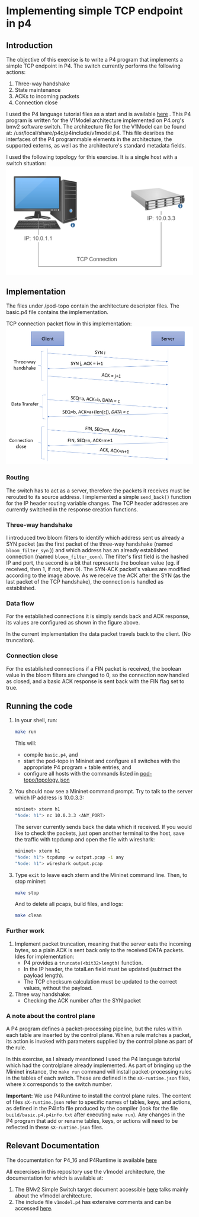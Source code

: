 # Implementing simple TCP endpoint in p4

## Introduction

The objective of this exercise is to write a P4 program that
implements a simple TCP endpoint in P4. The switch currently performs the following actions:
1. Three-way handshake​
2. State maintenance​
3. ACKs to incoming packets​
6. Connection close​​

I used the P4 language tutorial files as a start and is available [here](https://github.com/p4lang/tutorials/tree/master/exercises/basic) .
This P4 program is written for the V1Model architecture implemented
on P4.org's bmv2 software switch. The architecture file for the V1Model
can be found at: /usr/local/share/p4c/p4include/v1model.p4. This file
desribes the interfaces of the P4 programmable elements in the architecture,
the supported externs, as well as the architecture's standard metadata
fields.

I used the following topology for this exercise. It is a single host with a switch situation:
![environment](./docs/environment.PNG)


## Implementation

The files under /pod-topo contain the architecture descriptor files.
The basic.p4 file contains the implementation.


TCP connection packet flow in this implementation:
![tcpconnection](./docs/tcpconnection.png)

### Routing
The switch has to act as a server, therefore the packets it receives must be rerouted to its source address.
I implemented a simple `send_back()` function for the IP header routing variable changes.
The TCP header addresses are currently switched in the response creation functions.

### Three-way handshake​
I introduced two bloom filters to identify which address sent us already a SYN packet (as the first packet of the three-way handshake (named `bloom_filter_syn` )) 
and which address has an already established connection (named `bloom_filter_conn`).
The filter's first field is the hashed IP and port, the second is a bit that represents the boolean value (eg. if received, then 1, if not, then 0).
The SYN-ACK packet's values are modified according to the image above.
As we receive the ACK after the SYN (as the last packet of the TCP handshake), the connection is handled as established.

### Data flow
For the established connections it is simply sends back and ACK response, its values are configured as shown in the figure above.

In the current implementation the data packet travels back to the client. (No truncation).

### Connection close​​
For the established connections if a FIN packet is received, the boolean value in the bloom filters are changed to 0, so the connection now handled as closed,
and a basic ACK response is sent back with the FIN flag set to true.


## Running the code

1. In your shell, run:
   ```bash
   make run
   ```
   This will:
   * compile `basic.p4`, and
   * start the pod-topo in Mininet and configure all switches with
   the appropriate P4 program + table entries, and
   * configure all hosts with the commands listed in
   [pod-topo/topology.json](./pod-topo/topology.json)

2. You should now see a Mininet command prompt. Try to talk to the server which IP address is 10.0.3.3:
   ```bash
   mininet> xterm h1
   "Node: h1"> nc 10.0.3.3 <ANY_PORT>
   ```
	The server currently sends back the data which it received.
	If you would like to check the packets, just open another terminal to the host, 
	save the traffic with tcpdump and open the file with wireshark:
   ```bash
   mininet> xterm h1
   "Node: h1"> tcpdump -w output.pcap -i any
   "Node: h1"> wireshark output.pcap
   ```
3. Type `exit` to leave each xterm and the Mininet command line.
   Then, to stop mininet:
   ```bash
   make stop
   ```
   And to delete all pcaps, build files, and logs:
   ```bash
   make clean
   ```


### Further work

1. Implement packet truncation, meaning that the server eats the incoming bytes, so a plain ACK is sent back only to the received DATA packets.
   Ides for implementation:
	- P4 provides a `truncate(<bit32>length)` function. 
	- In the IP header, the totalLen field must be updated (subtract the payload length).
	- The TCP checksum calculation must be updated to the correct values, without the payload.
2. Three way handshake:
	- Checking the ACK number after the SYN packet

### A note about the control plane

A P4 program defines a packet-processing pipeline, but the rules
within each table are inserted by the control plane. When a rule
matches a packet, its action is invoked with parameters supplied by
the control plane as part of the rule.

In this exercise, as I already meantioned I used the P4 language tutorial which had the controlplane already implemented.
 As part of bringing up the Mininet instance, the
`make run` command will install packet-processing rules in the tables of
each switch. These are defined in the `sX-runtime.json` files, where
`X` corresponds to the switch number.

**Important:** We use P4Runtime to install the control plane rules. The
content of files `sX-runtime.json` refer to specific names of tables, keys, and
actions, as defined in the P4Info file produced by the compiler (look for the
file `build/basic.p4.p4info.txt` after executing `make run`). Any changes in the P4
program that add or rename tables, keys, or actions will need to be reflected in
these `sX-runtime.json` files.

## Relevant Documentation

The documentation for P4_16 and P4Runtime is available [here](https://p4.org/specs/)

All excercises in this repository use the v1model architecture, the documentation for which is available at:
1. The BMv2 Simple Switch target document accessible [here](https://github.com/p4lang/behavioral-model/blob/master/docs/simple_switch.md) talks mainly about the v1model architecture.
2. The include file `v1model.p4` has extensive comments and can be accessed [here](https://github.com/p4lang/p4c/blob/master/p4include/v1model.p4).